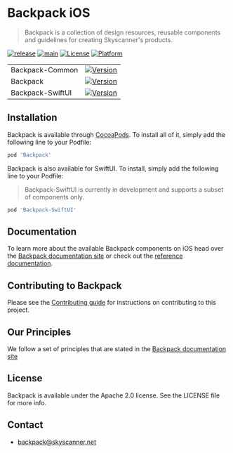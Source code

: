 # Backpack iOS

> Backpack is a collection of design resources, reusable components and guidelines for creating Skyscanner's products.

[![release](https://github.com/Skyscanner/backpack-ios/actions/workflows/release.yml/badge.svg)](https://github.com/Skyscanner/backpack-ios/actions/workflows/release.yml)
[![main](https://github.com/Skyscanner/backpack-ios/actions/workflows/main.yml/badge.svg)](https://github.com/Skyscanner/backpack-ios/actions/workflows/main.yml)
[![License](https://img.shields.io/cocoapods/l/Backpack.svg?style=flat)](https://cocoapods.org/pods/Backpack)
[![Platform](https://img.shields.io/cocoapods/p/Backpack.svg?style=flat)](https://cocoapods.org/pods/Backpack)

| | |
| --- | --- |
| Backpack-Common | [![Version](https://img.shields.io/cocoapods/v/Backpack-Common.svg?style=flat)](https://cocoapods.org/pods/Backpack-Common) |
| Backpack | [![Version](https://img.shields.io/cocoapods/v/Backpack.svg?style=flat)](https://cocoapods.org/pods/Backpack) |
| Backpack-SwiftUI | [![Version](https://img.shields.io/cocoapods/v/Backpack-SwiftUI.svg?style=flat)](https://cocoapods.org/pods/Backpack-SwiftUI) |



## Installation

Backpack is available through [CocoaPods](https://cocoapods.org). To install
all of it, simply add the following line to your Podfile:

```ruby
pod 'Backpack'
```

Backpack is also available for SwiftUI. To install, simply add the following line to your Podfile:
> Backpack-SwiftUI is currently in development and supports a subset of components only.
```ruby
pod 'Backpack-SwiftUI'
```

## Documentation

To learn more about the available Backpack components on iOS head over the [Backpack documentation site](https://backpack.github.io/) or check out the [reference documentation](https://backpack.github.io/ios).

## Contributing to Backpack

Please see the [Contributing guide][0] for instructions on contributing to this project.

## Our Principles

We follow a set of principles that are stated in the [Backpack documentation site](https://backpack.github.io/using/principles)

## License

Backpack is available under the Apache 2.0 license. See the LICENSE file for more info.

[0]: CONTRIBUTING.md

## Contact
- backpack@skyscanner.net
